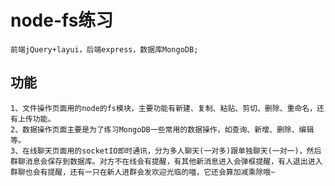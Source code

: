 # node-fs练习 

    前端jQuery+layui，后端express，数据库MongoDB;
    
##  功能

    1、文件操作页面用的node的fs模块，主要功能有新建、复制、粘贴、剪切、删除、重命名，还有上传功能。
    2、数据操作页面主要是为了练习MongoDB一些常用的数据操作，如查询、新增、删除、编辑等。
    3、在线聊天页面用的socketIO即时通讯，分为多人聊天(一对多)跟单独聊天(一对一)，然后群聊消息会保存到数据库。对方不在线会有提醒，有其他新消息进入会弹框提醒，有人退出进入群聊也会有提醒，还有一只在新人进群会发欢迎光临的喵，它还会算加减乘除哦~
